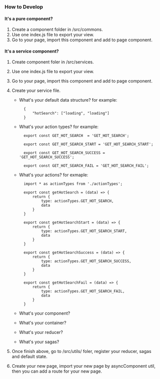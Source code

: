 

### How to Develop

#### It's a pure component?
1. Create a component folder in /src/commons.
2. Use one index.js file to export your view.
3. Go to your page, import this component and add to page component.


#### It's a service component?
1. Create component foler in /src/services.
2. Use one index.js file to export your view.
3. Go to your page, import this component and add to page component.

4. Create your service file.
    * What's your default data structure? for example: 

            {
                "hotSearch": ["loading", "loading"]
            }

    * What's your action types? for example:

    
            export const GET_HOT_SEARCH  = 'GET_HOT_SEARCH';

            export const GET_HOT_SEARCH_START = 'GET_HOT_SEARCH_START';

            export const GET_HOT_SEARCH_SUCCESS = 'GET_HOT_SEARCH_SUCCESS';

            export const GET_HOT_SEARCH_FAIL = 'GET_HOT_SEARCH_FAIL';

    * What's your actions? for exmaple:


        

            import * as actionTypes from './actionTypes';

            export const getHotSearch = (data) => {
                return {
                    type: actionTypes.GET_HOT_SEARCH,
                    data
                }
            }

            export const getHotSearchStart = (data) => {
                return {
                    type: actionTypes.GET_HOT_SEARCH_START,
                    data
                }
            }

            export const getHotSearchSuccess = (data) => {
                return {
                    type: actionTypes.GET_HOT_SEARCH_SUCCESS,
                    data
                }
            }

            export const getHotSearchFail = (data) => {
                return {
                    type: actionTypes.GET_HOT_SEARCH_FAIL,
                    data
                }
            }

    * What's your component? 
    * What's your container?
    * What's your reducer?
    * What's your sagas?

5. Once finish above, go to /src/utils/ foler, register your reducer, sagas and default state.

6. Create your new page, import your new page by asyncComponent util, then you can add a route for your new page.